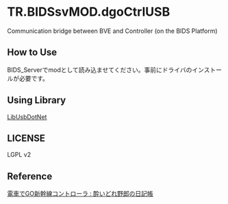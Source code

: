 # TR.BIDSsvMOD.dgoCtrlUSB
Communication bridge between BVE and Controller (on the BIDS Platform)

## How to Use
BIDS_Serverでmodとして読み込ませてください。事前にドライバのインストールが必要です。

## Using Library
[LibUsbDotNet](https://sourceforge.net/projects/libusbdotnet/)

## LICENSE
LGPL v2

## Reference
[電車でGO新幹線コントローラ : 酔いどれ野郎の日記帳](http://www.mnw-i.net/blog/2013/02/go.html)
